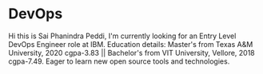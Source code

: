 # DevOps

Hi this is Sai Phanindra Peddi, I'm currently looking for an Entry Level DevOps Engineer role at IBM. 
Education details: Master's from Texas A&M University, 2020 cgpa-3.83      ||      Bachelor's from VIT University, Vellore, 2018 cgpa-7.49.
Eager to learn new open source tools and technologies.
